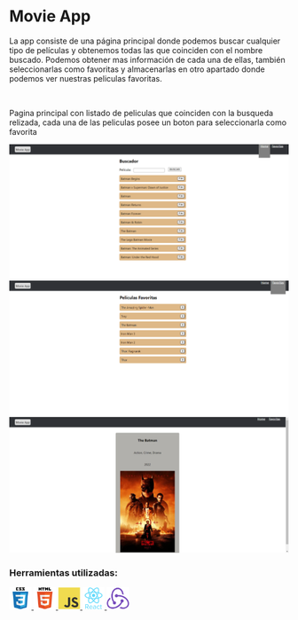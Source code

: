# Movie App

<p>La app consiste de una página principal donde podemos buscar cualquier tipo de películas y obtenemos todas las que coinciden con el nombre buscado. Podemos obtener mas información de cada una de ellas, también seleccionarlas como favoritas y almacenarlas en otro apartado donde podemos ver nuestras peliculas favoritas.</p>
<br/>
<p>Pagina principal con listado de peliculas que coinciden con la busqueda relizada, cada una de las peliculas posee un boton para seleccionarla como favorita</p>
<img src='./src/img/movieapp11.png' />
<br/>
<img src='./src/img/movieapp22.png' />
<img src='./src/img/movieapp33.png' />


<h3 align="left">Herramientas utilizadas:</h3>
<p align="left"> <a href="https://www.w3schools.com/css/" target="_blank" rel="noreferrer"> <img src="https://raw.githubusercontent.com/devicons/devicon/master/icons/css3/css3-original-wordmark.svg" alt="css3" width="40" height="40"/> </a><a href="https://www.w3.org/html/" target="_blank" rel="noreferrer"> <img src="https://raw.githubusercontent.com/devicons/devicon/master/icons/html5/html5-original-wordmark.svg" alt="html5" width="40" height="40"/> </a> <a href="https://developer.mozilla.org/en-US/docs/Web/JavaScript" target="_blank" rel="noreferrer"> <img src="https://raw.githubusercontent.com/devicons/devicon/master/icons/javascript/javascript-original.svg" alt="javascript" width="40" height="40"/> </a> <a href="https://reactjs.org/" target="_blank" rel="noreferrer"> <img src="https://raw.githubusercontent.com/devicons/devicon/master/icons/react/react-original-wordmark.svg" alt="react" width="40" height="40"/> </a> <a href="https://redux.js.org" target="_blank" rel="noreferrer"> <img src="https://raw.githubusercontent.com/devicons/devicon/master/icons/redux/redux-original.svg" alt="redux" width="40" height="40"/> </a> </p>
